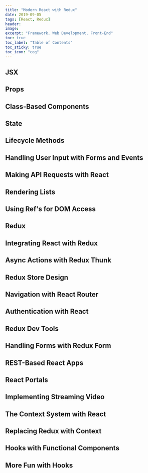 ```yaml
---
title: "Modern React with Redux"
date: 2019-09-05
tags: [React, Redux]
header:
image:
excerpt: "Framework, Web Development, Front-End"
toc: true
toc_label: "Table of Contents"
toc_sticky: true
toc_icon: "cog"
---
```


## JSX

## Props

## Class-Based Components

## State

## Lifecycle Methods

## Handling User Input with Forms and Events

## Making API Requests with React

## Rendering Lists

## Using Ref's for DOM Access

## Redux

## Integrating React with Redux

## Async Actions with Redux Thunk

## Redux Store Design

## Navigation with React Router

## Authentication with React

## Redux Dev Tools

## Handling Forms with Redux Form

## REST-Based React Apps

## React Portals

## Implementing Streaming Video

## The Context System with React

## Replacing Redux with Context

## Hooks with Functional Components

## More Fun with Hooks